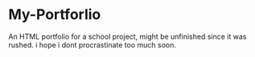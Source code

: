 # My-Portforlio
An HTML portfolio for a school project, might be unfinished since it was rushed. i hope i dont procrastinate too much soon.
